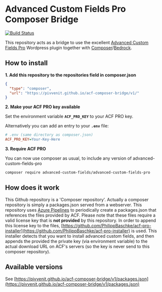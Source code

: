 # Advanced Custom Fields Pro Composer Bridge

[![Build Status](https://dev.azure.com/sklock0564/ACF%20Composer%20Bridge/_apis/build/status/pivvenit.acf-composer-bridge?branchName=master)](https://dev.azure.com/sklock0564/ACF%20Composer%20Bridge/_build/latest?definitionId=1&branchName=master)

This repository acts as a bridge to use the excellent [Advanced Custom Fields Pro](https://www.advancedcustomfields.com/pro/)
Wordpress plugin together with [Composer](getcomposer.org)/[Bedrock](https://roots.io/bedrock/).

## How to install
**1. Add this repository to the repositories field in composer.json**
```json
{
  "type": "composer",
  "url": "https://pivvenit.github.io/acf-composer-bridge/v1/"
}
```
**2. Make your ACF PRO key available**

Set the environment variable **`ACF_PRO_KEY`** to your ACF PRO key.

Alternatively you can add an entry to your **`.env`** file:

```ini
# .env (same directory as composer.json)
ACF_PRO_KEY=Your-Key-Here
```

**3. Require ACF PRO**

You can now use composer as usual, to include any version of advanced-custom-fields-pro
```sh
composer require advanced-custom-fields/advanced-custom-fields-pro
```
## How does it work
This Github repository is a 'Composer repository'.
Actually a composer repository is simply a packages.json served from a webserver.
This repository uses [Azure Pipelines](https://azure.microsoft.com/nl-nl/services/devops/pipelines/) to periodically create a packages.json that references 
the files provided by ACF. Please note that these files require a valid license key that is **not provided** by this repository.
In order to append this license key to the files, [https://github.com/PhilippBaschke/acf-pro-installer](https://github.com/PhilippBaschke/acf-pro-installer) is used.
This installer detects that you want to install advanced custom fields, and then appends the provided the private key (via environment variable) to the actual download URL on ACF's servers (so the key is never send to this composer repository).

## Available versions
See [https://pivvenit.github.io/acf-composer-bridge/v1/packages.json](https://pivvenit.github.io/acf-composer-bridge/v1/packages.json)
